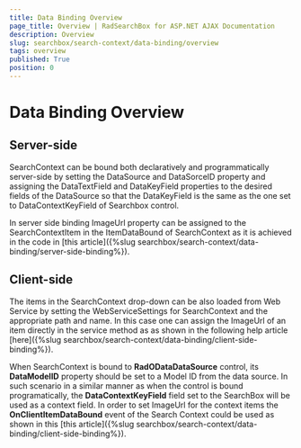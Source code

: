 ```yaml
---
title: Data Binding Overview
page_title: Overview | RadSearchBox for ASP.NET AJAX Documentation
description: Overview
slug: searchbox/search-context/data-binding/overview
tags: overview
published: True
position: 0
---
```


# Data Binding Overview



## Server-side

SearchContext can be bound both declaratively and programmatically server-side by setting the DataSource and DataSorceID property and assigning the DataTextField and DataKeyField properties to the desired fields of the DataSource so that the DataKeyField is the same as the one set to DataContextKeyField of Searchbox control.

In server side binding ImageUrl property can be assigned to the SearchContextItem in the ItemDataBound of SearchContext as it is achieved in the code in [this article]({%slug searchbox/search-context/data-binding/server-side-binding%}).

## Client-side

The items in the SearchContext drop-down can be also loaded from Web Service by setting the WebServiceSettings for SearchContext and the appropriate path and name. In this case one can assign the ImageUrl of an item directly in the service method as as shown in the following help article [here]({%slug searchbox/search-context/data-binding/client-side-binding%}).

When SearchContext is bound to **RadODataDataSource** control, its **DataModelID** property should be set to a Model ID from the data source. In such scenario in a similar manner as when the control is bound programatically, the **DataContextKeyField** field set to the SearchBox will be used as a context field. In order to set ImageUrl for the context items the **OnClientItemDataBound** event of the Search Context could be used as shown in this [this article]({%slug searchbox/search-context/data-binding/client-side-binding%}).
